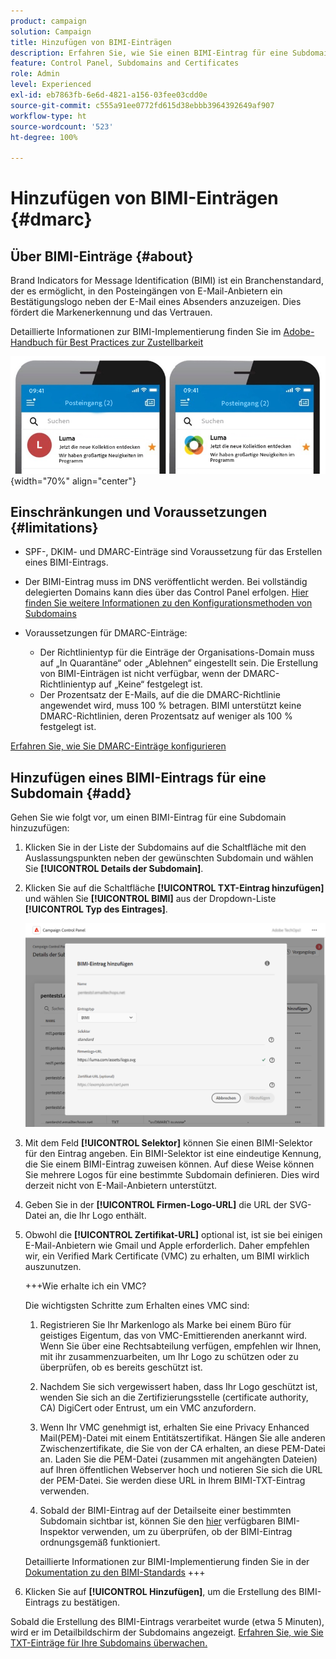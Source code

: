 ```yaml
---
product: campaign
solution: Campaign
title: Hinzufügen von BIMI-Einträgen
description: Erfahren Sie, wie Sie einen BIMI-Eintrag für eine Subdomain hinzufügen.
feature: Control Panel, Subdomains and Certificates
role: Admin
level: Experienced
exl-id: eb7863fb-6e6d-4821-a156-03fee03cdd0e
source-git-commit: c555a91ee0772fd615d38ebbb3964392649af907
workflow-type: ht
source-wordcount: '523'
ht-degree: 100%

---
```


# Hinzufügen von BIMI-Einträgen {#dmarc}

## Über BIMI-Einträge {#about}

Brand Indicators for Message Identification (BIMI) ist ein Branchenstandard, der es ermöglicht, in den Posteingängen von E-Mail-Anbietern ein Bestätigungslogo neben der E-Mail eines Absenders anzuzeigen. Dies fördert die Markenerkennung und das Vertrauen.

Detaillierte Informationen zur BIMI-Implementierung finden Sie im [Adobe-Handbuch für Best Practices zur Zustellbarkeit](https://experienceleague.adobe.com/docs/deliverability-learn/deliverability-best-practice-guide/additional-resources/technotes/implement-bimi.html?lang=de)

![](assets/bimi-example.png){width="70%" align="center"}

## Einschränkungen und Voraussetzungen {#limitations}

* SPF-, DKIM- und DMARC-Einträge sind Voraussetzung für das Erstellen eines BIMI-Eintrags.

* Der BIMI-Eintrag muss im DNS veröffentlicht werden. Bei vollständig delegierten Domains kann dies über das Control Panel erfolgen. [Hier finden Sie weitere Informationen zu den Konfigurationsmethoden von Subdomains](subdomains-branding.md#subdomain-delegation-methods)

* Voraussetzungen für DMARC-Einträge:

   * Der Richtlinientyp für die Einträge der Organisations-Domain muss auf „In Quarantäne“ oder „Ablehnen“ eingestellt sein. Die Erstellung von BIMI-Einträgen ist nicht verfügbar, wenn der DMARC-Richtlinientyp auf „Keine“ festgelegt ist.
   * Der Prozentsatz der E-Mails, auf die die DMARC-Richtlinie angewendet wird, muss 100 % betragen. BIMI unterstützt keine DMARC-Richtlinien, deren Prozentsatz auf weniger als 100 % festgelegt ist.

[Erfahren Sie, wie Sie DMARC-Einträge konfigurieren](dmarc.md)

## Hinzufügen eines BIMI-Eintrags für eine Subdomain {#add}

Gehen Sie wie folgt vor, um einen BIMI-Eintrag für eine Subdomain hinzuzufügen:

1. Klicken Sie in der Liste der Subdomains auf die Schaltfläche mit den Auslassungspunkten neben der gewünschten Subdomain und wählen Sie **[!UICONTROL Details der Subdomain]**.

1. Klicken Sie auf die Schaltfläche **[!UICONTROL TXT-Eintrag hinzufügen]** und wählen Sie **[!UICONTROL BIMI]** aus der Dropdown-Liste **[!UICONTROL Typ des Eintrages]**.

   ![](assets/bimi-add.png)

1. Mit dem Feld **[!UICONTROL Selektor]** können Sie einen BIMI-Selektor für den Eintrag angeben. Ein BIMI-Selektor ist eine eindeutige Kennung, die Sie einem BIMI-Eintrag zuweisen können. Auf diese Weise können Sie mehrere Logos für eine bestimmte Subdomain definieren. Dies wird derzeit nicht von E-Mail-Anbietern unterstützt.

1. Geben Sie in der **[!UICONTROL Firmen-Logo-URL]** die URL der SVG-Datei an, die Ihr Logo enthält.

1. Obwohl die **[!UICONTROL Zertifikat-URL]** optional ist, ist sie bei einigen E-Mail-Anbietern wie Gmail und Apple erforderlich. Daher empfehlen wir, ein Verified Mark Certificate (VMC) zu erhalten, um BIMI wirklich auszunutzen.

   +++Wie erhalte ich ein VMC?

   Die wichtigsten Schritte zum Erhalten eines VMC sind:

   1. Registrieren Sie Ihr Markenlogo als Marke bei einem Büro für geistiges Eigentum, das von VMC-Emittierenden anerkannt wird. Wenn Sie über eine Rechtsabteilung verfügen, empfehlen wir Ihnen, mit ihr zusammenzuarbeiten, um Ihr Logo zu schützen oder zu überprüfen, ob es bereits geschützt ist.

   1. Nachdem Sie sich vergewissert haben, dass Ihr Logo geschützt ist, wenden Sie sich an die Zertifizierungsstelle (certificate authority, CA) DigiCert oder Entrust, um ein VMC anzufordern.

   1. Wenn Ihr VMC genehmigt ist, erhalten Sie eine Privacy Enhanced Mail(PEM)-Datei mit einem Entitätszertifikat. Hängen Sie alle anderen Zwischenzertifikate, die Sie von der CA erhalten, an diese PEM-Datei an. Laden Sie die PEM-Datei (zusammen mit angehängten Dateien) auf Ihren öffentlichen Webserver hoch und notieren Sie sich die URL der PEM-Datei. Sie werden diese URL in Ihrem BIMI-TXT-Eintrag verwenden.

   1. Sobald der BIMI-Eintrag auf der Detailseite einer bestimmten Subdomain sichtbar ist, können Sie den [hier](https://bimigroup.org/bimi-generator/) verfügbaren BIMI-Inspektor verwenden, um zu überprüfen, ob der BIMI-Eintrag ordnungsgemäß funktioniert.

   Detaillierte Informationen zur BIMI-Implementierung finden Sie in der [Dokumentation zu den BIMI-Standards](https://bimigroup.org/implementation-guide/)
+++

1. Klicken Sie auf **[!UICONTROL Hinzufügen]**, um die Erstellung des BIMI-Eintrags zu bestätigen.

Sobald die Erstellung des BIMI-Eintrags verarbeitet wurde (etwa 5 Minuten), wird er im Detailbildschirm der Subdomains angezeigt. [Erfahren Sie, wie Sie TXT-Einträge für Ihre Subdomains überwachen.](gs-txt-records.md#monitor)

